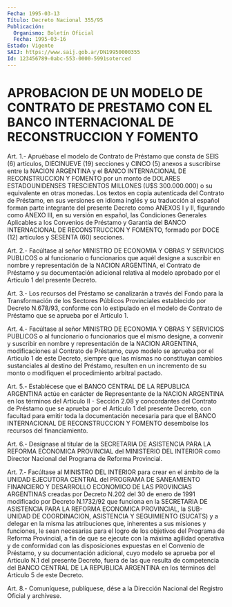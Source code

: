 ```yaml
---
Fecha: 1995-03-13
Título: Decreto Nacional 355/95
Publicación:
  Organismo: Boletín Oficial
  Fecha: 1995-03-16
Estado: Vigente
SAIJ: https://www.saij.gob.ar/DN19950000355
Id: 123456789-0abc-553-0000-5991soterced
---
```

# APROBACION DE UN MODELO DE CONTRATO DE PRESTAMO CON EL BANCO INTERNACIONAL DE RECONSTRUCCION Y FOMENTO

<a id="1"></a>
Art. 1.- Apruébase el modelo de Contrato de Préstamo que consta de SEIS  (6)  artículos,  DIECINUEVE  (19)  secciones  y  CINCO (5) anexos   a  suscribirse  entre  la  NACION  ARGENTINA  y  el  BANCO INTERNACIONAL  DE  RECONSTRUCCION Y FOMENTO por un monto de DOLARES ESTADOUNIDENSES  TRESCIENTOS    MILLONES  (U$S  300.000.000)  o  su equivalente en otras monedas. Los  textos  en copia autenticada del Contrato  de  Préstamo,  en  sus versiones en idioma  inglés  y  su traducción al español forman parte  integrante del presente Decreto como ANEXOS I y II, figurando como ANEXO  III,  en  su  versión  en español,  las  Condiciones  Generales Aplicables a los Convenios de Préstamo y Garantía del BANCO  INTERNACIONAL  DE  RECONSTRUCCION  Y FOMENTO,  formado por DOCE (12) artículos y SESENTA (60) secciones.

<a id="2"></a>
Art.  2.-  Facúltase  al  señor MINISTRO DE ECONOMIA Y OBRAS Y SERVICIOS  PUBLICOS  o  al funcionario  o  funcionarios  que  aquél designe  a  suscribir  en nombre  y  representación  de  la  NACION ARGENTINA, el Contrato de  Préstamo  y  su  documentación adicional relativa  al  modelo  aprobado  por  el  Artículo  1  del  presente Decreto.

<a id="3"></a>
Art. 3.- Los recursos del Préstamo se canalizarán a través del Fondo  para la Transformación de los Sectores Públicos Provinciales establecido  por Decreto N.678/93, conforme con lo estipulado en el modelo de Contrato  de  Préstamo  que se aprueba por el Artículo 1.

<a id="4"></a>
Art.  4.-  Facúltase  al  señor MINISTRO DE ECONOMIA Y OBRAS Y SERVICIOS PUBLICOS o al funcionario  o  funcionarios  que  el mismo designe,  a  convenir y suscribir en nombre y representación de  la NACION ARGENTINA,  modificaciones  al  Contrato  de  Préstamo, cuyo modelo  se  aprueba por el Artículo 1 de este Decreto, siempre  que las mismas no  constituyan  cambios  sustanciales  al  destino  del Préstamo,  resulten  en  un  incremento de su monto o modifiquen el procedimiento arbitral pactado.

<a id="5"></a>
Art.  5.-  Establécese  que  el  BANCO CENTRAL DE LA REPUBLICA ARGENTINA  actúe  en  carácter  de  Representante    de  la  NACION ARGENTINA  en  los  términos  del  Artículo  II  -  Sección 2.08  y concordantes  del  Contrato  de  Préstamo  que  se aprueba  por  el Artículo 1 del presente Decreto, con facultad para  emitir  toda la documentación    necesaria  para  que  el  BANCO  INTERNACIONAL  DE RECONSTRUCCION Y FOMENTO desembolse los recursos del financiamiento.

<a id="6"></a>
Art.  6.-  Desígnase al titular de la SECRETARIA DE ASISTENCIA PARA LA REFORMA ECONOMICA  PROVINCIAL  del  MINISTERIO DEL INTERIOR como  Director  Nacional  del  Programa  de  Reforma    Provincial.

<a id="7"></a>
Art.  7.-  Facúltase al MINISTRO DEL INTERIOR para crear en el ámbito de la UNIDAD  EJECUTORA  CENTRAL del PROGRAMA DE SANEAMIENTO FINANCIERO  Y DESARROLLO ECONOMICO  DE  LAS  PROVINCIAS  ARGENTINAS creadas por Decreto  N.202  del  30 de enero de 1991 modificado por Decreto N.1732/92 que funciona en  la SECRETARIA DE ASISTENCIA PARA LA  REFORMA ECONOMICA PROVINCIAL, la  SUB-UNIDAD  DE  COORDINACION, ASISTENCIA  Y  SEGUIMIENTO  (SUCATS)  y  a  delegar en la misma las atribuciones que, inherentes a sus misiones y  funciones,  le  sean necesarias  para  el logro de los objetivos del Programa de Reforma Provincial,  a  fin de  que  se  ejecute  con  la  máxima  agilidad operativa y de conformidad  con  las  disposiciones expuestas en el Convenio de Préstamo, y su documentación  adicional, cuyo modelo se aprueba por el Artículo N.1 del presente Decreto,  fuera de las que resulta de competencia del BANCO CENTRAL DE LA REPUBLICA  ARGENTINA en los términos del Artículo 5 de este Decreto.

<a id="8"></a>
Art. 8.- Comuníquese, publíquese, dése a la Dirección Nacional del Registro Oficial y archívese.